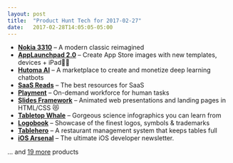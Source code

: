 ```yaml
---
layout: post
title:  "Product Hunt Tech for 2017-02-27"
date:   2017-02-28T14:05:05-05:00
---
```


* **[Nokia 3310](https://www.producthunt.com/posts/nokia-3310?utm_campaign=producthunt-api&utm_medium=api&utm_source=Application%3A+Daily+Digest+RSS+%28ID%3A+3202%29)** – A modern classic reimagined
* **[AppLaunchpad 2.0](https://www.producthunt.com/posts/applaunchpad-2-0?utm_campaign=producthunt-api&utm_medium=api&utm_source=Application%3A+Daily+Digest+RSS+%28ID%3A+3202%29)** – Create App Store images with new templates, devices + iPad📱🎉
* **[Hutoma AI](https://www.producthunt.com/posts/hutoma-ai?utm_campaign=producthunt-api&utm_medium=api&utm_source=Application%3A+Daily+Digest+RSS+%28ID%3A+3202%29)** – A marketplace to create and monetize deep learning chatbots
* **[SaaS Reads](https://www.producthunt.com/posts/saas-reads?utm_campaign=producthunt-api&utm_medium=api&utm_source=Application%3A+Daily+Digest+RSS+%28ID%3A+3202%29)** – The best resources for SaaS
* **[Playment](https://www.producthunt.com/posts/playment?utm_campaign=producthunt-api&utm_medium=api&utm_source=Application%3A+Daily+Digest+RSS+%28ID%3A+3202%29)** – On-demand workforce for human tasks
* **[Slides Framework](https://www.producthunt.com/posts/slides-framework?utm_campaign=producthunt-api&utm_medium=api&utm_source=Application%3A+Daily+Digest+RSS+%28ID%3A+3202%29)** – Animated web presentations and landing pages in HTML/CSS 😻
* **[Tabletop Whale](https://www.producthunt.com/posts/tabletop-whale?utm_campaign=producthunt-api&utm_medium=api&utm_source=Application%3A+Daily+Digest+RSS+%28ID%3A+3202%29)** – Gorgeous science infographics you can learn from
* **[Logobook](https://www.producthunt.com/posts/logobook?utm_campaign=producthunt-api&utm_medium=api&utm_source=Application%3A+Daily+Digest+RSS+%28ID%3A+3202%29)** – Showcase of the finest logos, symbols & trademarks
* **[Tablehero](https://www.producthunt.com/posts/tablehero-2?utm_campaign=producthunt-api&utm_medium=api&utm_source=Application%3A+Daily+Digest+RSS+%28ID%3A+3202%29)** – A restaurant management system that keeps tables full
* **[iOS Arsenal](https://www.producthunt.com/posts/ios-arsenal?utm_campaign=producthunt-api&utm_medium=api&utm_source=Application%3A+Daily+Digest+RSS+%28ID%3A+3202%29)** – The ultimate iOS developer newsletter.

… and [19 more](https://www.producthunt.com/tech) products